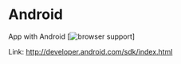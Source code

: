 # Android
App with Android
[![browser support](https://www.google.co.uk/search?q=android+sdk+image&source=lnms&tbm=isch&sa=X&ei=eU3EVN3SEsOwUYicgMgH&ved=0CAkQ_AUoAg&biw=1366&bih=533#tbm=isch&q=android+logo+transparent+background&revid=1172323487&imgdii=_&imgrc=kw4iTr8fgEmPFM%253A%3BT8Ssmdw-9bTL1M%3Bhttp%253A%252F%252Fappbalo.com%252Fwp-content%252Fuploads%252F2014%252F08%252FAndroid-Central---The-App-.png%3Bhttp%253A%252F%252Flogo-kid.com%252Fandroid-logo-transparent-background.htm%3B300%3B300)]




Link:
http://developer.android.com/sdk/index.html
